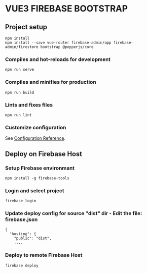 # VUE3 FIREBASE BOOTSTRAP

## Project setup
```
npm install
npm install --save vue-router firebase-admin/app firebase-admin/firestore bootstrap @popperjs/core
```

### Compiles and hot-reloads for development
```
npm run serve
```

### Compiles and minifies for production
```
npm run build
```

### Lints and fixes files
```
npm run lint
```

### Customize configuration
See [Configuration Reference](https://cli.vuejs.org/config/).


## Deploy on Firebase Host

### Setup Firebase environmant
```
npm install -g firebase-tools
```
### Login and select project
```
firebase login
```
### Update deploy config for source "dist" dir - Edit the file: firebase.json
```
{
  "hosting": {
    "public": "dist",
    ....
```
### Deploy to remote Firebase Host
```
firebase deploy
```